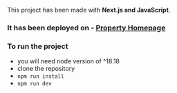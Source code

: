 This project has been made with **Next.js and JavaScript**.

### It has been deployed on - [Property Homepage](https://home-rental-kappa.vercel.app/)

### To run the project

- you will need node version of ^18.18
- clone the repository
- `npm run install`
- `npm run dev`
